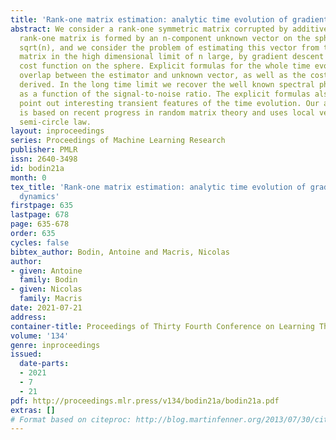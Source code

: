 ```yaml
---
title: 'Rank-one matrix estimation: analytic time evolution of gradient descent dynamics'
abstract: We consider a rank-one symmetric matrix corrupted by additive noise. The
  rank-one matrix is formed by an n-component unknown vector on the sphere of radius
  sqrt(n), and we consider the problem of estimating this vector from the corrupted
  matrix in the high dimensional limit of n large, by gradient descent for a quadratic
  cost function on the sphere. Explicit formulas for the whole time evolution of the
  overlap between the estimator and unknown vector, as well as the cost, are rigorously
  derived. In the long time limit we recover the well known spectral phase transition,
  as a function of the signal-to-noise ratio. The explicit formulas also allow to
  point out interesting transient features of the time evolution. Our analysis technique
  is based on recent progress in random matrix theory and uses local versions of the
  semi-circle law.
layout: inproceedings
series: Proceedings of Machine Learning Research
publisher: PMLR
issn: 2640-3498
id: bodin21a
month: 0
tex_title: 'Rank-one matrix estimation: analytic time evolution of gradient descent
  dynamics'
firstpage: 635
lastpage: 678
page: 635-678
order: 635
cycles: false
bibtex_author: Bodin, Antoine and Macris, Nicolas
author:
- given: Antoine
  family: Bodin
- given: Nicolas
  family: Macris
date: 2021-07-21
address:
container-title: Proceedings of Thirty Fourth Conference on Learning Theory
volume: '134'
genre: inproceedings
issued:
  date-parts:
  - 2021
  - 7
  - 21
pdf: http://proceedings.mlr.press/v134/bodin21a/bodin21a.pdf
extras: []
# Format based on citeproc: http://blog.martinfenner.org/2013/07/30/citeproc-yaml-for-bibliographies/
---
```

